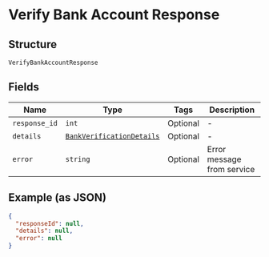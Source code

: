 
# Verify Bank Account Response

## Structure

`VerifyBankAccountResponse`

## Fields

| Name | Type | Tags | Description |
|  --- | --- | --- | --- |
| `response_id` | `int` | Optional | - |
| `details` | [`BankVerificationDetails`](../../doc/models/bank-verification-details.md) | Optional | - |
| `error` | `string` | Optional | Error message from service |

## Example (as JSON)

```json
{
  "responseId": null,
  "details": null,
  "error": null
}
```

